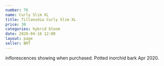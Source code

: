 ```yaml
---
number: 76
name: Curly Slim XL
title: Tillansdia Curly Slim XL
price: 30
categories: hybrid bloom
date: 2020-04-16 12:00
layout: page
seller: BRT
---
```

inflorescences showing when purchased. Potted inorchid bark Apr 2020.
